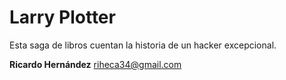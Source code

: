 # Larry Plotter

Esta saga de libros cuentan la historia de un hacker excepcional.

**Ricardo Hernández**
riheca34@gmail.com


